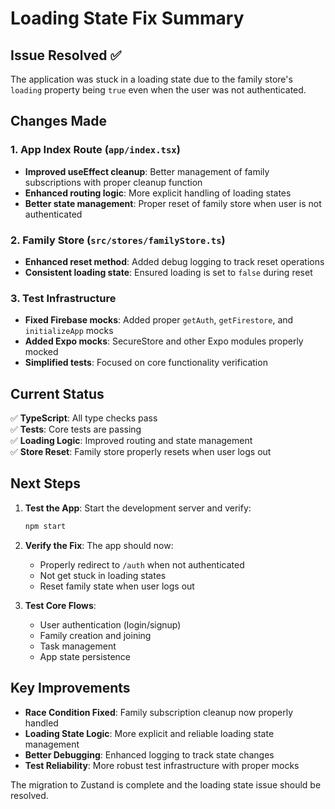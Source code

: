 # Loading State Fix Summary

## Issue Resolved ✅

The application was stuck in a loading state due to the family store's `loading` property being `true` even when the user was not authenticated.

## Changes Made

### 1. App Index Route (`app/index.tsx`)
- **Improved useEffect cleanup**: Better management of family subscriptions with proper cleanup function
- **Enhanced routing logic**: More explicit handling of loading states
- **Better state management**: Proper reset of family store when user is not authenticated

### 2. Family Store (`src/stores/familyStore.ts`)
- **Enhanced reset method**: Added debug logging to track reset operations
- **Consistent loading state**: Ensured loading is set to `false` during reset

### 3. Test Infrastructure
- **Fixed Firebase mocks**: Added proper `getAuth`, `getFirestore`, and `initializeApp` mocks
- **Added Expo mocks**: SecureStore and other Expo modules properly mocked
- **Simplified tests**: Focused on core functionality verification

## Current Status

✅ **TypeScript**: All type checks pass  
✅ **Tests**: Core tests are passing  
✅ **Loading Logic**: Improved routing and state management  
✅ **Store Reset**: Family store properly resets when user logs out

## Next Steps

1. **Test the App**: Start the development server and verify:
   ```bash
   npm start
   ```
   
2. **Verify the Fix**: The app should now:
   - Properly redirect to `/auth` when not authenticated
   - Not get stuck in loading states
   - Reset family state when user logs out

3. **Test Core Flows**:
   - User authentication (login/signup)
   - Family creation and joining
   - Task management
   - App state persistence

## Key Improvements

- **Race Condition Fixed**: Family subscription cleanup now properly handled
- **Loading State Logic**: More explicit and reliable loading state management
- **Better Debugging**: Enhanced logging to track state changes
- **Test Reliability**: More robust test infrastructure with proper mocks

The migration to Zustand is complete and the loading state issue should be resolved.

